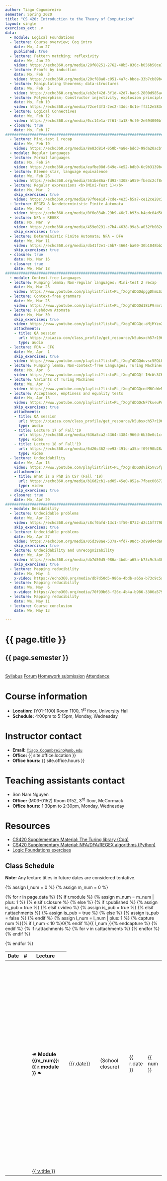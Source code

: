 ```yaml
---
author: Tiago Cogumbreiro
semester: Spring 2020
title: "CS 420: Introduction to the Theory of Computation"
layout: single
exercises_ext: .v
data:
  - module: Logical Foundations
  - lecture: Course overview; Coq intro
    date: Mo, Jan 27
    published: true
  - lecture: Pattern matching; reflexivity
    date: We, Jan 29
    video: https://echo360.org/media/28f68251-2762-48b5-836c-b056b50ce793/public
  - lecture: Proofs by induction
    date: Mo, Feb  3
    video: https://echo360.org/media/20cf88a8-c051-4a7c-bbde-33b7cb89b43c/public
  - lecture: Manipulating theorems; data-structures
    date: We, Feb  5
    video: https://echo360.org/media/eb2ef42d-3f1d-42d7-badd-2800d985ace2/public
  - lecture: Polymorphism; Constructor injectivity, explosion principle
    date: Mo, Feb 10
    video: https://echo360.org/media/72cef3f3-2ec2-43dc-8c1e-ff312e583c30/public
  - lecture: Logical Connectives
    date: We, Feb 12
    video: https://echo360.org/media/0cc14e1a-7f61-4a18-9cf0-2e694000bfa0/public
  - closure: true
    date: Mo, Feb 17
################################################################################
  - lecture: Mini-test 1 recap
    date: We, Feb 19
    video: https://echo360.org/media/8e83d814-050b-4a8e-bdd3-99da20acbf2b/public
  - module: Regular Languages
  - lecture: Formal languages
    date: Mo, Feb 24
    video: https://echo360.org/media/eafbe08d-649e-4e52-bdb0-6c9b3139b4f9/public
  - lecture: Kleene star, language equivalence
    date: We, Feb 26
    video: https://echo360.org/media/561be86a-fd93-4308-a959-fbe3c2cf8c90/public
  - lecture: Regular expressions <b>(Mini-Test 1)</b>
    date: Mo, Mar  2
    skip_exercises: true
    video: https://echo360.org/media/97f0ee1d-7cde-4e35-b5a7-ce12ce28c306/public
  - lecture: REGEX & Nondeterministic Finite Automata
    date: We, Mar  4
    video: https://echo360.org/media/0f6e834b-29b9-46c7-b93b-b4edc04d56e4/public
  - lecture: NFA ⇔ REGEX
    date: Mo, Mar  9
    video: https://echo360.org/media/459e0291-c7b4-4638-99a3-a032fb082df9/public
    skip_exercises: true
  - lecture: Deterministic Finite Automata; NFA ⇔ DFA
    date: We, Mar 11
    video: https://echo360.org/media/db41f2e1-c6b7-4664-ba60-30b1048bb247/public
    skip_exercises: true
  - closure: true
    date: Mo, Mar 16
  - closure: true
    date: We, Mar 18
################################################################################
  - module: Context-free Languages
  - lecture: Pumping lemma; Non-regular languages; Mini-test 2 recap
    date: Mo, Mar 23
    video: https://www.youtube.com/playlist?list=PL_fXogTdDGQdpggDhmLSxKxxXGOT-42rM
  - lecture: Context-free grammars
    date: We, Mar 25
    video: https://www.youtube.com/playlist?list=PL_fXogTdDGQd18LP9rmraukUE3h_M9NsF
  - lecture: Pushdown Atomata
    date: Mo, Mar 30
    skip_exercises: true
    video: https://www.youtube.com/playlist?list=PL_fXogTdDGQc-aMjMYzo2UUgO-6F384op
    attachments:
    - title: QA session
      url: https://piazza.com/class_profile/get_resource/k5ubsxch57r196/p1e5qskinc6o2je31k2hol3khi22
      type: audio
  - lecture: PDA ⇔ CFG
    date: We, Apr  1
    skip_exercises: true
    video: https://www.youtube.com/playlist?list=PL_fXogTdDGQduvsc5EQLFgSBy4RyFZJFm
  - lecture: Pumping lemma; Non-context-free Languages; Turing Machines
    date: Mo, Apr  6
    video: https://www.youtube.com/playlist?list=PL_fXogTdDGQf-IHcWs3CKbD14mPBEz4lH
  - lecture: Variants of Turing Machines
    date: We, Apr  8
    video: https://www.youtube.com/playlist?list=PL_fXogTdDGQcndM6CcWeMCrI7U2yy8v7T
  - lecture: Acceptance, emptiness and equality tests
    date: Mo, Apr 13
    video: https://www.youtube.com/playlist?list=PL_fXogTdDGQcNF7kueuPukQ747ymJpzvX
    skip_exercises: true
    attachments:
    - title: QA session
      url: https://piazza.com/class_profile/get_resource/k5ubsxch57r196/k8z35whga1r7ik
      type: audio
    - title: Lecture 17 of Fall'19
      url: https://echo360.org/media/636a5ca2-4364-4384-966d-6b30e0c1c42c/public
      type: video
    - title: Lecture 18 of Fall'19
      url: https://echo360.org/media/6d26c362-ee93-491c-a35a-f09f90b28a61/public
      type: video
  - lecture: Undecidability
    date: We, Apr 15
    video: https://www.youtube.com/playlist?list=PL_fXogTdDGQdVik5Vv5fpJ9S7bYtC0xQT
    attachments:
    - title: What is a PhD in CS? (Fall '19)
      url: https://echo360.org/media/b16d2cb1-ad05-45e0-852a-7fbec06672a0/public
      type: video
    skip_exercises: true
  - closure: true
    date: Mo, Apr 20
################################################################################
  - module: Decidability
  - lecture: Undecidable problems
    date: We, Apr 22
    video: https://echo360.org/media/c8cf0afd-13c1-4f50-8732-d2c15f779b14/public
    skip_exercises: true
  - lecture: Undecidable problems
    date: Mo, Apr 27
    video: https://echo360.org/media/05d398ae-537a-4fd7-98dc-3d99d44da859/public
    skip_exercises: true
  - lecture: Undecidability and unrecognizability
    date: We, Apr 29
    video: https://echo360.org/media/db7d50d5-986a-4bdb-a65a-b73c9c5a30d9/public
    skip_exercises: true
  - lecture: Mapping reducibility
    date: Mo, May  4
    x-video: https://echo360.org/media/db7d50d5-986a-4bdb-a65a-b73c9c5a30d9/public
  - lecture: Mapping reducibility
    date: We, May  6
    x-video: https://echo360.org/media/70f99b63-f26c-4b4a-b986-3306a5793811/public
  - lecture: Mapping reducibility
    date: We, May 11
  - lecture: Course conclusion
    date: We, May 13

---
```


<h1 class="has-text-centered">{{ page.title }}</h1>
<h2 class="has-text-centered" style="padding-bottom:1em;">{{ page.semester }}</h2>

<div class="buttons is-centered">
<a class="button is-large is-link" href="syllabus.pdf">Syllabus</a>
<a class="button is-large is-link" href="https://piazza.com/class/k5ubsxch57r196">Forum</a>
<a class="button is-large is-link" href="https://www.gradescope.com/courses/81793">Homework submission</a>
<a class="button is-large is-link" href="https://www.estalee.com/">Attendance</a>
</div>

# Course information

* **Location:** (Y01-1100) Room 1100, 1<sup>st</sup> floor, University Hall
* **Schedule:** 4:00pm to 5:15pm, Monday, Wednesday

# Instructor contact
* **Email:** [`Tiago.Cogumbreiro@umb.edu`](mailto:Tiago.Cogumbreiro@umb.edu)
* **Office:** {{ site.office.location }}
* **Office hours:** {{ site.office.hours }}

# Teaching assistants contact
* Son Nam Nguyen
* **Office:** (M03-0152) Room 0152, 3<sup>rd</sup> floor, McCormack
* **Office hours:** 1:30pm to 2:30pm, Monday, Wednesday

# Resources

* [CS420 Supplementary Material: The Turing library (Coq)](https://gitlab.com/cogumbreiro/turing)
* [CS420 Supplementary Material: NFA/DFA/REGEX algorithms (Python)](https://gitlab.com/cogumbreiro/karakuri/)
* [Logic Foundations exercises](lf.tgz)

## Class Schedule

**Note:** Any lecture titles in future dates are considered tentative.


{% assign l_num = 0 %}
{% assign m_num = 0 %}
<table>
  <thead>
    <tr>
      <th>Date</th>
      <th>#</th>
      <th>Lecture</th>
      <th></th>
    </tr>
  </thead>
  <tbody>
{% for r in page.data %}
<tr>
{% if r.module %}
  {% assign m_num = m_num | plus: 1 %}
  <td></td>
  <td></td>
  <td><b>☙ Module {{m_num}}: {{ r.module }} ❧</b></td>
  <td></td>
{% elsif r.closure %}
  <td class="has-text-grey-light">{{r.date}}</td>
  <td></td>
  <td class="has-text-grey-light">(School closure)</td>
  <td></td>
{% else %}
  {% if r.published %}
    {% assign is_pub = true %}
  {% elsif r.video %}
    {% assign is_pub = true %}
  {% elsif r.attachments %}
    {% assign is_pub = true %}
  {% else %}
    {% assign is_pub = false %}
  {% endif %}
  {% assign l_num = l_num | plus: 1 %}
  {% capture num %}{% if l_num < 10 %}0{% endif %}{{ l_num }}{% endcapture %}
  <td>{{ r.date }}</td>
  <td>{{ num }}</td>
  <td>
  {% if is_pub %}
    <a href="lecture{{num}}.html">{{ r.lecture }}</a>
  {% else %}
    {{ r.lecture }}
  {% endif %}
  </td>
  <td>
    {% if is_pub %}
      {% capture s_url %}lecture{{ num }}.pdf{% endcapture %}
      {% if r.skip_exercises %}
        {% assign f_url = nil %}
      {% else %}
        {% capture f_url %}lecture{{ num }}-exercises{{ page.exercises_ext }}{% endcapture %}
      {% endif %}
      <span class="buttons has-addons">{% include button.html url=s_url title="Download lecture slides" icon="book" %}{% include button.html url=r.video icon="file-video" title="Video recording" %}{% include button.html url=f_url icon="box" title="Class exercises" %}</span>
    {% endif %}
  </td>
{% endif %}
</tr>
{% if r.attachments %}
    {% for v in r.attachments %}
<tr>
  <td></td>
  <td></td>
    <td>
        <a href="{{ v.url }}">
        <span class="icon is-small"><i class="fas fa-file-{{v.type}}"></i></span>
        {{ v.title }}
        </a>
    </td>
</tr>
    {% endfor %}
{% endif %}

{% endfor %}
  </tbody>
</table>